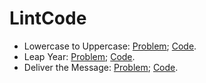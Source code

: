 # LintCode

* Lowercase to Uppercase: [Problem](http://www.lintcode.com/en/problem/lowercase-to-uppercase/);   [Code](https://github.com/yular/Java-InterviewProblem/blob/master/LintCode/lintcode_lowercase-to-uppercase.java).
* Leap Year: [Problem](http://www.lintcode.com/en/problem/leap-year/);   [Code](https://github.com/yular/Java-InterviewProblem/blob/master/LintCode/lintcode_leap-year.java).
* Deliver the Message: [Problem](https://www.lintcode.com/en/problem/deliver-the-message/);   [Code](https://github.com/yular/Java-InterviewProblem/blob/master/LintCode/lintcode_deliver-the-message.java).
